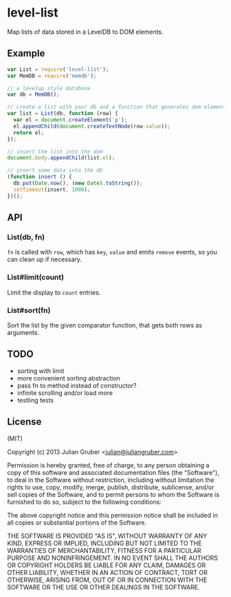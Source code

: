 
# level-list

Map lists of data stored in a LevelDB to DOM elements.

## Example

```js
var List = require('level-list');
var MemDB = require('memdb');

// a levelup style database
var db = MemDB();

// create a list with your db and a function that generates dom elements
var list = List(db, function (row) {
  var el = document.createElement('p');
  el.appendChild(document.createTextNode(row.value));
  return el;
});

// insert the list into the dom
document.body.appendChild(list.el);

// insert some data into the db
(function insert () {
  db.put(Date.now(), (new Date).toString());
  setTimeout(insert, 1000);
})();
```

## API

### List(db, fn)

`fn` is called with `row`, which has `key`, `value` and emits `remove`
events, so you can clean up if necessary.

### List#limit(count)

Limit the display to `count` entries.

### List#sort(fn)

Sort the list by the given comparator function, that gets both rows as
arguments.

## TODO

* sorting with limit
* more convenient sorting abstraction
* pass fn to method instead of constructor?
* infinite scrolling and/or load more
* testling tests

## License

(MIT)

Copyright (c) 2013 Julian Gruber &lt;julian@juliangruber.com&gt;

Permission is hereby granted, free of charge, to any person obtaining a copy of
this software and associated documentation files (the "Software"), to deal in
the Software without restriction, including without limitation the rights to
use, copy, modify, merge, publish, distribute, sublicense, and/or sell copies
of the Software, and to permit persons to whom the Software is furnished to do
so, subject to the following conditions:

The above copyright notice and this permission notice shall be included in all
copies or substantial portions of the Software.

THE SOFTWARE IS PROVIDED "AS IS", WITHOUT WARRANTY OF ANY KIND, EXPRESS OR
IMPLIED, INCLUDING BUT NOT LIMITED TO THE WARRANTIES OF MERCHANTABILITY,
FITNESS FOR A PARTICULAR PURPOSE AND NONINFRINGEMENT. IN NO EVENT SHALL THE
AUTHORS OR COPYRIGHT HOLDERS BE LIABLE FOR ANY CLAIM, DAMAGES OR OTHER
LIABILITY, WHETHER IN AN ACTION OF CONTRACT, TORT OR OTHERWISE, ARISING FROM,
OUT OF OR IN CONNECTION WITH THE SOFTWARE OR THE USE OR OTHER DEALINGS IN THE
SOFTWARE.
